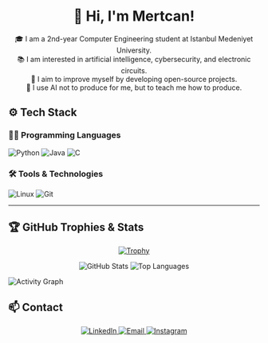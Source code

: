 <h1 align="center"> 👋 Hi, I'm Mertcan! </h1>
<p align="center">🎓 I am a 2nd-year Computer Engineering student at Istanbul Medeniyet University.<br>
📚 I am interested in artificial intelligence, cybersecurity, and electronic circuits.<br>
🎯 I aim to improve myself by developing open-source projects.<br>
🤖 I use AI not to produce for me, but to teach me how to produce.</p>

## ⚙️ Tech Stack
### 👨‍💻 Programming Languages
![Python](https://img.shields.io/badge/Python-3776AB?style=flat&logo=python&logoColor=white)
![Java](https://img.shields.io/badge/%E2%98%95%20Java-007396?style=flat&logo=java&logoColor=white)
![C](https://img.shields.io/badge/C-555555?style=flat&logo=c&logoColor=white)

### 🛠️ Tools & Technologies
![Linux](https://img.shields.io/badge/Linux-FCC624?style=flat&logo=linux&logoColor=black)
![Git](https://img.shields.io/badge/Git-F05032?style=flat&logo=git&logoColor=white)

---

## 🏆 GitHub Trophies & Stats
<p align="center">
  <a href="https://github.com/ryo-ma/github-profile-trophy">
    <img src="https://github-profile-trophy.vercel.app/?username=Mertcangndn&theme=radical&column=9&margin-w=15&margin-h=15" alt="Trophy">
  </a>
</p>
<p align="center">
  <img src="https://github-readme-stats.vercel.app/api?username=mertcangndn&show_icons=true&theme=dark" alt="GitHub Stats" />
  <img src="https://github-readme-stats.vercel.app/api/top-langs/?username=mertcangndn&layout=compact&theme=dark" alt="Top Languages" />
</p>

![Activity Graph](https://github-readme-activity-graph.vercel.app/graph?username=mertcangndn&theme=github-dark)

## 📫 Contact
<p align="center">
  <a href="https://www.linkedin.com/in/mertcan-gundogan/">
    <img src="https://img.shields.io/badge/LinkedIn-0077B5?style=for-the-badge&logo=linkedin&logoColor=white" alt="LinkedIn">
  </a>
  <a href="mailto:mertcangndn@gmail.com">
    <img src="https://img.shields.io/badge/Email-D14836?style=for-the-badge&logo=gmail&logoColor=white" alt="Email">
  </a>
  <a href="https://www.instagram.com/mertcangndn">
    <img src="https://img.shields.io/badge/Instagram-E4405F?style=for-the-badge&logo=instagram&logoColor=white" alt="Instagram">
  </a>
</p>



